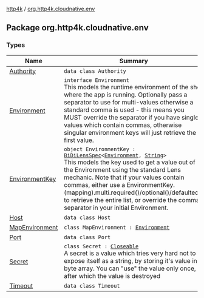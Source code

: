 [http4k](../index.md) / [org.http4k.cloudnative.env](./index.md)

## Package org.http4k.cloudnative.env

### Types

| Name | Summary |
|---|---|
| [Authority](-authority/index.md) | `data class Authority` |
| [Environment](-environment/index.md) | `interface Environment`<br>This models the runtime environment of the shell where the app is running. Optionally pass a separator to use for multi-values otherwise a standard comma is used - this means you MUST override the separator if you have single values which contain commas, otherwise singular environment keys will just retrieve the first value. |
| [EnvironmentKey](-environment-key/index.md) | `object EnvironmentKey : `[`BiDiLensSpec`](../org.http4k.lens/-bi-di-lens-spec/index.md)`<`[`Environment`](-environment/index.md)`, `[`String`](https://kotlinlang.org/api/latest/jvm/stdlib/kotlin/-string/index.html)`>`<br>This models the key used to get a value out of the Environment using the standard Lens mechanic. Note that if your values contain commas, either use a EnvironmentKey.(mapping).multi.required()/optional()/defaulted() to retrieve the entire list, or override the comma separator in your initial Environment. |
| [Host](-host/index.md) | `data class Host` |
| [MapEnvironment](-map-environment/index.md) | `class MapEnvironment : `[`Environment`](-environment/index.md) |
| [Port](-port/index.md) | `data class Port` |
| [Secret](-secret/index.md) | `class Secret : `[`Closeable`](https://docs.oracle.com/javase/9/docs/api/java/io/Closeable.html)<br>A secret is a value which tries very hard not to expose itself as a string, by storing it's value in a byte array. You can "use" the value only once, after which the value is destroyed |
| [Timeout](-timeout/index.md) | `data class Timeout` |
